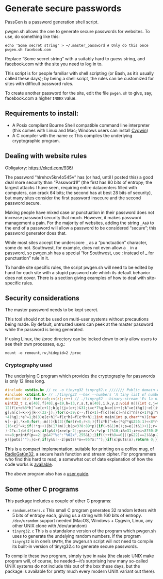 # Generate secure passwords

PassGen is a password generation shell script.

pwgen.sh allows the one to generate secure passwords for websites. 
To use, do something like this:

```
echo 'Some secret string' > ~/.master_password # Only do this once
pwgen.sh facebook.com
```

Replace “Some secret string” with a suitably hard to guess string, and 
facebook.com with the site you need to log in to.

This script is for people familiar with shell scripting (or Bash, as
it’s usually called these days); by being a shell script, the rules can
be customized for sites with difficult password rules.

To create another password for the site, edit the file `pwgen.sh`
to give, say, facebook.com a higher `INDEX` value.

## Requirements to install:

* A Posix compliant Bourne Shell compatible command line interpreter
  (this comes with Linux and Mac; Windows users can install 
   [Cygwin](https://cygwin.com))
* A C compiler with the name `cc`  This compiles the underlying
  cryptographic program.

## Dealing with website rules

Obligatory: https://xkcd.com/936/

The password “hlrehcv5kn4o545v” has (or had, until I posted this)
a good deal more security than “Password1!” (the first has 80 bits of
entropy; the largest attacks I have seen, requiring entire datacenters
filled with computers, can crack 64 bits; the second has at best 28 bits
of security), but many sites consider the first password insecure and
the second password secure.

Making people have mixed case or punctuation in their password does
not increase password security that much. However, it makes password
management a pain.  For the majority of websites, adding the string
`_Aa9` to the end of a password will allow a password to be considered
“secure”; this password generator does that.

While most sites accept the underscore `_` as a “punctuation”
character, some do not.  Southwest, for example, does not even allow a `_`
in a password, so pwgen.sh has a special “for Southwest, use : instead 
of _ for punctuation” rule in it.

To handle site specific rules, the script pwgen.sh will need to be
edited by hand for each site with a stupid password rule which 
its default behavior does not cover.  There is a section giving
examples of how to deal with site-specific rules.

## Security considerations

The master password needs to be kept secret.

This tool should not be used on multi-user systems without precautions
being made. By default, untrusted users can peek at the master password
while the password is being generated.

If using Linux, the /proc directory can be locked down to only allow
users to see their own processes, e.g.:

```
mount -o remount,rw,hidepid=2 /proc
```

### Cryptography used

The underlying C program which provides the cryptography for passwords is
only 12 lines long.

```c
#include <stdio.h> // cc -o tinyrg32 tinyrg32.c /////// Public domain code
#include <stdint.h> // ./tinyrg32 --hex --numbers 'A tiny list of numbers'
#define b(z) for(c=0;c<(z);c++) // ./tinyrg32 --binary-stream 'Es la niña'
uint32_t c,e[40],f[40],g=19,h=13,r,s,t,n[40],i,k,y,z;void m(){int c,j=0;b(
12)f[c+c%3*h]^=e[c+1];b(g){j=(c+j)&31;i=c*7%g;k=e[i++];k^=e[i%g]|~e[(i+1)%
g];n[c]=k>>j|k<<(32-j);}for(c=39;c--;f[c+1]=f[c])e[c]=n[c]^n[(c+1)%g]^n[(c
+4)%g];*e^=1;b(3)e[c+h]^=f[c*h]=f[c*h+h];}int main(int p,char**v){char *q=
v[--p],*x=0;for(;;m()){b(3){for(r=0;r<4;){f[c*h]^=k=(*q?*q&255:1)<<8*r++;e
[16+c]^=k;if(!*q++){b(17)m();b(p<3?8:89*p){if(~t&1)m();s=e[(t&1)+1];r=(p&3
)-2?c:1;b(4){i=s;if(p&4){x=v[p-2];y=z=z?z:*v[p-1]%16;i&=31;i+=i<8?50:89;}s
>>=8;printf(p==2||p&4?"%c":"%02x",255&i);}if((++t%8==0||(p&22)==2)&&p-2&&!
y){puts("");}c=r;if(y&&!--z)puts(*x==95?x:"");}if(x)puts(x);return 0;}}}}}
```

This is a compact implementation, suitable for printing on a coffee mug, of 
[RadioGatún32](http://radiogatun.noekeon.org/), a secure hash function and 
stream cipher.  For programmers who find this hard to read, a somewhat out
of date explanation of how the code works is 
[available](https://github.com/samboy/rg32hash/blob/master/C/nanorg32.md).

The above program also has a 
[user guide](https://github.com/samboy/rg32hash/blob/master/C/tinyrg32.md).

## Some other C programs

This package includes a couple of other C programs:

* `randomLetters.c`  This small C program generates 32 random letters
  with 5 bits of entropy each, giving us a string with 160 bits of
  entropy.  `/dev/urandom` support needed (MacOS, Windows + Cygwin, Linux,
  any other UNIX clone with /dev/urandom)
* `tinyrg32.c`  This is a standalone version of the program which pwgen.sh
  uses to generate the undelying random numbers.  If the program `tinyrg32`
  is in one’s `$PATH`, the pwgen.sh script will not need to compile its
  built-in version of tinyrg32.c to generate secure passwords.

To compile these two program, simply type in `make` (the classic UNIX
make program will, of course, be needed—it’s surprising how many so-called
UNIX systems do not include this out of the box these days, but the package
is available for pretty much every modern UNIX variant out there).

